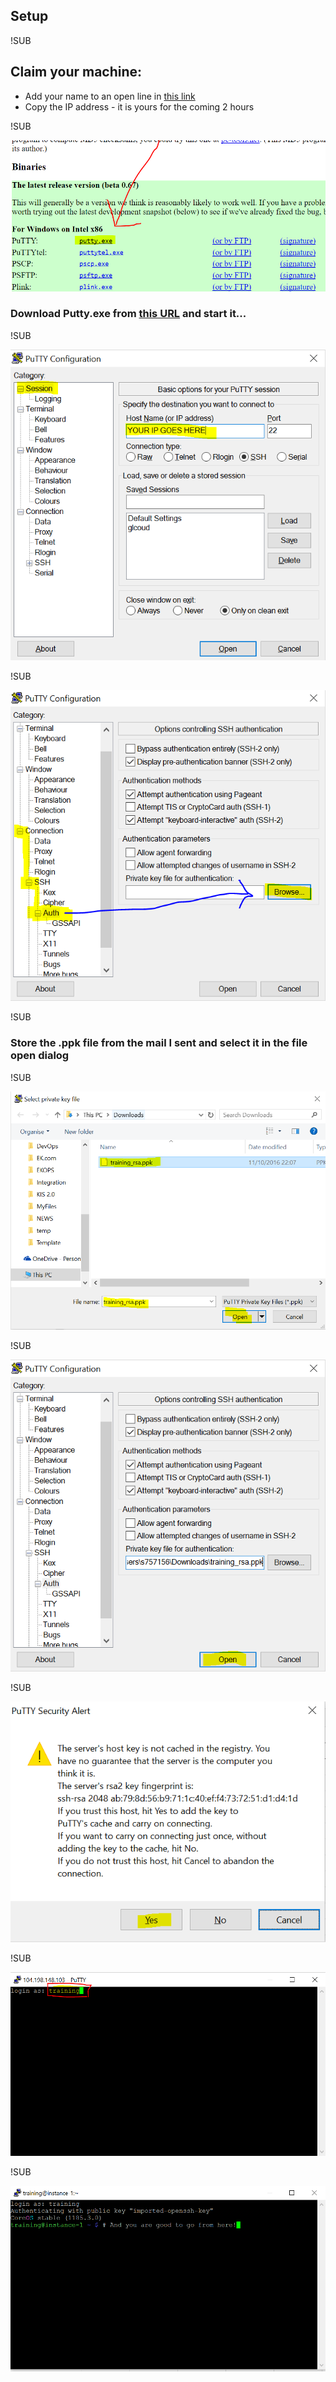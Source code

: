 
## Setup

!SUB

## Claim your machine:

 * Add your name to an open line in [this link](https://docs.google.com/spreadsheets/d/1_LO8U5YfoXHjyJJ9NWmHNo78ylaZEvc0L57l9jsoGdo/edit?usp=sharing)
 * Copy the IP address - it is yours for the coming 2 hours

!SUB

![d](img/0.png) <!-- .element: style="margin: -30px 0px 0px 0px" class="noborder" -->

### Download Putty.exe from [this URL](http://www.chiark.greenend.org.uk/~sgtatham/putty/download.html) and start it...


!SUB

![d](img/1.png) <!-- .element: style="margin: -30px 0px 0px 0px" class="noborder" -->

!SUB

![d](img/2.png) <!-- .element: style="margin: -30px 0px 0px 0px" class="noborder" -->

!SUB

### Store the .ppk file from the mail I sent and select it in the file open dialog

!SUB

![d](img/3.png) <!-- .element: style="margin: -30px 0px 0px 0px" class="noborder" -->

!SUB

![d](img/4.png) <!-- .element: style="margin: -30px 0px 0px 0px" class="noborder" -->

!SUB

![d](img/5.png) <!-- .element: style="margin: -30px 0px 0px 0px" class="noborder" -->

!SUB

![d](img/6.png) <!-- .element: style="margin: -30px 0px 0px 0px" class="noborder" -->

!SUB

![d](img/7.png) <!-- .element: style="margin: -30px 0px 0px 0px" class="noborder" -->
